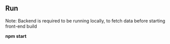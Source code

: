 ## Run

Note: Backend is required to be running locally, to fetch data before starting front-end build 

**npm start**
